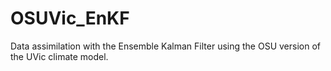 # OSUVic_EnKF
Data assimilation with the Ensemble Kalman Filter using the OSU version of the UVic climate model.
